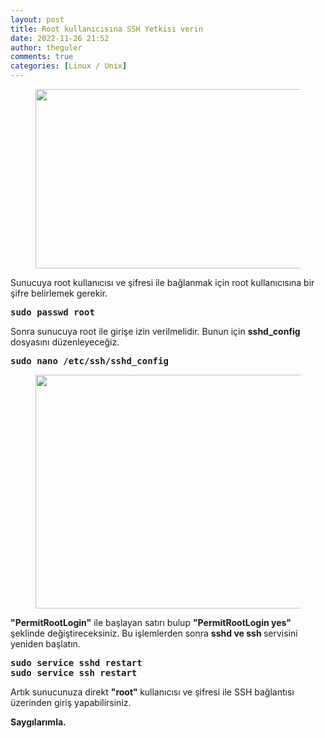 ```yaml
---
layout: post
title: Root kullanıcısına SSH Yetkisi verin
date: 2022-11-26 21:52
author: theguler
comments: true
categories: [Linux / Unix]
---
```

<!-- wp:image {"id":3705,"width":460,"height":287,"sizeSlug":"large","linkDestination":"none"} -->
<figure class="wp-block-image size-large is-resized"><img src="https://farukguler.com/assets/post_images/root.jpg?w=800" alt="" class="wp-image-3705" width="460" height="287" /></figure>
<!-- /wp:image -->

<!-- wp:paragraph -->
<p>Sunucuya&nbsp;root kullanıcısı ve şifresi ile&nbsp;bağlanmak için root kullanıcısına bir şifre belirlemek gerekir.</p>
<!-- /wp:paragraph -->

<!-- wp:preformatted -->
<pre class="wp-block-preformatted"><strong>sudo passwd root</strong></pre>
<!-- /wp:preformatted -->

<!-- wp:paragraph -->
<p>Sonra sunucuya root ile girişe izin verilmelidir. Bunun için <strong>sshd_config </strong>dosyasını düzenleyeceğiz.</p>
<!-- /wp:paragraph -->

<!-- wp:preformatted -->
<pre class="wp-block-preformatted"><strong>sudo nano /etc/ssh/sshd_config</strong></pre>
<!-- /wp:preformatted -->

<!-- wp:image {"id":5646,"width":589,"height":374,"sizeSlug":"large","linkDestination":"none"} -->
<figure class="wp-block-image size-large is-resized"><img src="https://farukguler.com/assets/post_images/configfile.png?w=989" alt="" class="wp-image-5646" width="589" height="374" /></figure>
<!-- /wp:image -->

<!-- wp:paragraph -->
<p><strong>"PermitRootLogin"</strong> ile başlayan satırı bulup <strong>"PermitRootLogin yes" </strong>şeklinde değiştireceksiniz. Bu işlemlerden sonra <strong>sshd ve <strong>ssh </strong> </strong>servisini yeniden başlatın.</p>
<!-- /wp:paragraph -->

<!-- wp:preformatted -->
<pre class="wp-block-preformatted"><strong>sudo service sshd restart</strong>
<strong>sudo service ssh restart</strong></pre>
<!-- /wp:preformatted -->

<!-- wp:paragraph -->
<p>Artık sunucunuza direkt <strong>"root" </strong>kullanıcısı ve şifresi ile SSH bağlantısı üzerinden giriş yapabilirsiniz.</p>
<!-- /wp:paragraph -->

<!-- wp:paragraph -->
<p><strong>Saygılarımla.</strong></p>
<!-- /wp:paragraph -->
